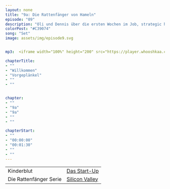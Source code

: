 ```yaml
---
layout: none
title: "9a: Die Rattenfänger von Hameln"
episode: "09"
description: "Oli und Dennis über die ersten Wochen im Job, strategic hiring im Design und Silicon Valley"
colorPost: "#C39074"
song: "Set"
image: assets/img/episode9.svg


mp3:  <iframe width="100%" height="200" src="https://player.whooshkaa.com/player/episode/id/105283?visual=true" frameborder="0"></iframe>

chapterTitle:
- ""
- "Willkommen"
- "Vorgeplänkel"
- ""
- ""


chapter:
- ""
- "9a"
- "9a"
- ""
- ""

chapterStart:
- ""
- "00:00:00"
- "00:01:30"
- ""
- ""
---
```


<!-- nach 8 einträgen ein neues table erstellen, danke :) !-->

| | |
|:-|:-|
|Kinderblut| [Das Start-Up](http://www.nerdcore.de/2017/06/04/we-drink-young-blood-for-8k-bucks-a-pop/)|
| Die Rattenfänger Serie| [Silicon Valley](http://www.serienjunkies.de/silicon-valley/) |
